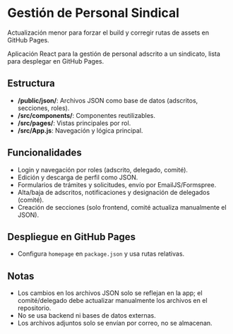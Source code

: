 
# Gestión de Personal Sindical

Actualización menor para forzar el build y corregir rutas de assets en GitHub Pages.

Aplicación React para la gestión de personal adscrito a un sindicato, lista para desplegar en GitHub Pages.

## Estructura
- **/public/json/**: Archivos JSON como base de datos (adscritos, secciones, roles).
- **/src/components/**: Componentes reutilizables.
- **/src/pages/**: Vistas principales por rol.
- **/src/App.js**: Navegación y lógica principal.

## Funcionalidades
- Login y navegación por roles (adscrito, delegado, comité).
- Edición y descarga de perfil como JSON.
- Formularios de trámites y solicitudes, envío por EmailJS/Formspree.
- Alta/baja de adscritos, notificaciones y designación de delegados (comité).
- Creación de secciones (solo frontend, comité actualiza manualmente el JSON).

## Despliegue en GitHub Pages
- Configura `homepage` en `package.json` y usa rutas relativas.

## Notas
- Los cambios en los archivos JSON solo se reflejan en la app; el comité/delegado debe actualizar manualmente los archivos en el repositorio.
- No se usa backend ni bases de datos externas.
- Los archivos adjuntos solo se envían por correo, no se almacenan.
